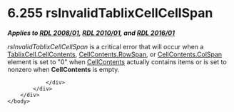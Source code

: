 <html dir="LTR" xmlns:mshelp="http://msdn.microsoft.com/mshelp" xmlns:ddue="http://ddue.schemas.microsoft.com/authoring/2003/5" xmlns:xlink="http://www.w3.org/1999/xlink" xmlns:tool="http://www.microsoft.com/tooltip">
    <head>
        <meta http-equiv="Content-Type" content="text/html; CHARSET=utf-8"></meta>
        <meta name="save" content="history"></meta>
        <title>6.255 rsInvalidTablixCellCellSpan</title>
        <xml>
            <mshelp:toctitle title="6.255 rsInvalidTablixCellCellSpan"></mshelp:toctitle>
            <mshelp:rltitle title="[MS-RDL]: rsInvalidTablixCellCellSpan"></mshelp:rltitle>
            <mshelp:keyword index="A" term="5c9cbfe0-bf9f-4371-8de0-4a4a33e3fdc2"></mshelp:keyword>
            <mshelp:attr name="DCSext.ContentType" value="open specification"></mshelp:attr>
            <mshelp:attr name="AssetID" value="5c9cbfe0-bf9f-4371-8de0-4a4a33e3fdc2"></mshelp:attr>
            <mshelp:attr name="TopicType" value="kbRef"></mshelp:attr>
            <mshelp:attr name="DCSext.Title" value="[MS-RDL]: rsInvalidTablixCellCellSpan" />
        </xml>
    </head>
    <body>
        <div id="header">
            <h1 class="heading">6.255 rsInvalidTablixCellCellSpan</h1>
        </div>
        <div id="mainSection">
            <div id="mainBody">
                <div id="allHistory" class="saveHistory"></div>
                <div id="sectionSection0" class="section" name="collapseableSection">
                    

<p><b><i>Applies to </i></b><a href="1e855f94-4617-47e4-b89e-0856c6cb420f.htm"><b><i>RDL 2008/01</i></b></a><b><i>,
</i></b><a href="3428e690-a348-4ec7-8a6a-8efb42d2cdee.htm"><b><i>RDL 2010/01</i></b></a><b><i>,
and </i></b><a href="52ce3983-2bfc-4e72-9359-42aaf5fe4509.htm"><b><i>RDL 2016/01</i></b></a></p>

<p><i>rsInvalidTablixCellCellSpan</i> is a critical error that
will occur when a <a href="a6564f5d-b478-42a7-9217-1a799e5ecd28.htm">TablixCell.CellContents</a>,
<a href="86a03c35-d5eb-4e30-be28-f8219e73fa30.htm">CellContents.RowSpan</a>,
or <a href="3ffb0387-2dd7-4b21-b36d-6df8fd0a0887.htm">CellContents.ColSpan</a>
element is set to &quot;0&quot; when <a href="43ccec32-ec37-401c-ba8a-edbfa74e42f4.htm">CellContents</a> actually
contains items or is set to nonzero when <b>CellContents</b> is empty.</p>


                </div>
            </div>
        </div>
    </body>
</html>